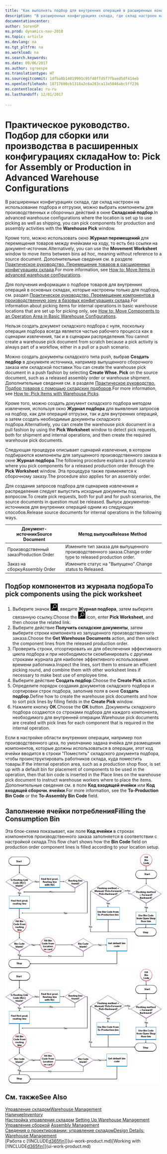 ```yaml
---
title: "Как выполнять подбор для внутренних операций в расширенных конфигурациях склада"
description: "В расширенных конфигурациях склада, где склад настроен на использование подбора и отгрузки, можно выбрать компоненты для производственных и сборочных действий в окне **Складской подбор**."
documentationcenter: 
author: SorenGP
ms.prod: dynamics-nav-2018
ms.topic: article
ms.devlang: na
ms.tgt_pltfrm: na
ms.workload: na
ms.search.keywords: 
ms.date: 09/06/2017
ms.author: sgroespe
ms.translationtype: HT
ms.sourcegitcommit: 1dfba8b14019991c95f40ffd5f7fbaed5df414eb
ms.openlocfilehash: 18717600cb1318a2c6a283ca13a5046abc5ff236
ms.contentlocale: ru-ru
ms.lasthandoff: 12/01/2017

---
```

# <a name="how-to-pick-for-assembly-or-production-in-advanced-warehouse-configurations"></a><span data-ttu-id="1925c-103">Практическое руководство. Подбор для сборки или производства в расширенных конфигурациях склада</span><span class="sxs-lookup"><span data-stu-id="1925c-103">How to: Pick for Assembly or Production in Advanced Warehouse Configurations</span></span>
<span data-ttu-id="1925c-104">В расширенных конфигурациях склада, где склад настроен на использование подбора и отгрузки, можно выбрать компоненты для производственных и сборочных действий в окне **Складской подбор**.</span><span class="sxs-lookup"><span data-stu-id="1925c-104">In advanced warehouse configurations where the location is set up to use picking as well as shipping, you can pick components for production and assembly activities with the **Warehouse Pick** window.</span></span>  

<span data-ttu-id="1925c-105">Кроме того, можно использовать окно **Журнал перемещений** для перемещения товаров между ячейками на ходу, то есть без ссылки на документ-источник.</span><span class="sxs-lookup"><span data-stu-id="1925c-105">Alternatively, you can use the **Movement Worksheet** window to move items between bins ad hoc, meaning without reference to a source document.</span></span> <span data-ttu-id="1925c-106">Дополнительные сведения см. в разделе [Практическое руководство. Перемещение товаров в расширенных конфигурациях склада](warehouse-how-to-move-items-in-advanced-warehousing.md).</span><span class="sxs-lookup"><span data-stu-id="1925c-106">For more information, see [How to: Move Items in advanced warehouse configurations](warehouse-how-to-move-items-in-advanced-warehousing.md).</span></span>  

<span data-ttu-id="1925c-107">Для получения информации о подборе товаров для внутренних операций в основных складах, которые настроены только для подбора, см. раздел [Практическое руководство. Перемещение компонентов в производственную зону в базовых конфигурациях склада](warehouse-how-to-move-components-to-an-operation-area-in-basic-warehousing.md).</span><span class="sxs-lookup"><span data-stu-id="1925c-107">For information about picking items for internal operations in basic warehouse locations that are set up for picking only, see [How to: Move Components to an Operation Area in Basic Warehouse Configurations](warehouse-how-to-move-components-to-an-operation-area-in-basic-warehousing.md).</span></span>  

<span data-ttu-id="1925c-108">Нельзя создать документ складского подбора с нуля, поскольку операция подбора всегда является частью рабочего процесса как в сценарии извлечения, так и в сценарии распределения.</span><span class="sxs-lookup"><span data-stu-id="1925c-108">You cannot create a warehouse pick document from scratch because a pick activity is always part of a workflow, either in a pull or a push scenario.</span></span>  

<span data-ttu-id="1925c-109">Можно создать документы складского типа push, выбрав **Создать подбор** в документе источника, например выпущенного сборочного заказа или складской поставки.</span><span class="sxs-lookup"><span data-stu-id="1925c-109">You can create the warehouse pick document in a push fashion by selecting **Create Whse. Pick** on the source document, such as a released assembly order or warehouse shipment.</span></span> <span data-ttu-id="1925c-110">Дополнительные сведения см. в разделе [Практическое руководство. Подбор товаров с помощью складских подборов](warehouse-how-to-pick-items-for-warehouse-shipment.md).</span><span class="sxs-lookup"><span data-stu-id="1925c-110">For more information, see [How to: Pick Items with Warehouse Picks](warehouse-how-to-pick-items-for-warehouse-shipment.md).</span></span>  

<span data-ttu-id="1925c-111">Кроме того, можно создать документ складского подбора методом извлечения, используя окно **Журнал подбора** для выявления запросов на подбор, как для операций отгрузки, так и для внутренних операций, а затем создать необходимые документы складского подбора.</span><span class="sxs-lookup"><span data-stu-id="1925c-111">Alternatively, you can create the warehouse pick document in a pull fashion by using the **Pick Worksheet** window to detect pick requests, both for shipment and internal operations, and then create the required warehouse pick documents.</span></span>  

<span data-ttu-id="1925c-112">Следующая процедура описывает сценарий извлечения, в котором подбираются компоненты для запущенного производственного заказа в окне **Журнал подбора**.</span><span class="sxs-lookup"><span data-stu-id="1925c-112">The following procedure explains a pull scenario where you pick components for a released production order through the **Pick Worksheet** window.</span></span> <span data-ttu-id="1925c-113">Эта процедура также применяется к сборочному заказу.</span><span class="sxs-lookup"><span data-stu-id="1925c-113">The procedure also applies for an assembly order.</span></span>  

<span data-ttu-id="1925c-114">Для создания запросов подбора для сценариев извлечения и распределения следует выпустить исходные документы под вопросом.</span><span class="sxs-lookup"><span data-stu-id="1925c-114">To create pick requests, both for pull and for push scenarios, the source documents in question must be released.</span></span> <span data-ttu-id="1925c-115">Выпуск документов-источников для внутренних операций одним из следующих способов.</span><span class="sxs-lookup"><span data-stu-id="1925c-115">Release source documents for internal operations in the following ways.</span></span>  

|<span data-ttu-id="1925c-116">Документ-источник</span><span class="sxs-lookup"><span data-stu-id="1925c-116">Source Document</span></span>|<span data-ttu-id="1925c-117">Метод выпуска</span><span class="sxs-lookup"><span data-stu-id="1925c-117">Release Method</span></span>|  
|---------------------|--------------------|  
|<span data-ttu-id="1925c-118">Производственный заказ</span><span class="sxs-lookup"><span data-stu-id="1925c-118">Production Order</span></span>|<span data-ttu-id="1925c-119">Измените тип заказа для выпущенного производственного заказа.</span><span class="sxs-lookup"><span data-stu-id="1925c-119">Change order type to released production order.</span></span>|  
|<span data-ttu-id="1925c-120">Заказ на сборку</span><span class="sxs-lookup"><span data-stu-id="1925c-120">Assembly Order</span></span>|<span data-ttu-id="1925c-121">Измените статус на "Выпущено".</span><span class="sxs-lookup"><span data-stu-id="1925c-121">Change status to Released.</span></span>|  

## <a name="to-pick-components-using-the-pick-worksheet"></a><span data-ttu-id="1925c-122">Подбор компонентов из журнала подбора</span><span class="sxs-lookup"><span data-stu-id="1925c-122">To pick components using the pick worksheet</span></span>  
1.  <span data-ttu-id="1925c-123">Выберите значок ![Поиск страницы или отчета](media/ui-search/search_small.png "Значок поиска страницы или отчета"), введите **Журнал подбора**, затем выберите связанную ссылку.</span><span class="sxs-lookup"><span data-stu-id="1925c-123">Choose the ![Search for Page or Report](media/ui-search/search_small.png "Search for Page or Report icon") icon, enter **Pick Worksheet**, and then choose the related link.</span></span>  
2.  <span data-ttu-id="1925c-124">Выберите действие **Получить складские документы**, затем выберите строки компонента из запущенного производственного заказа.</span><span class="sxs-lookup"><span data-stu-id="1925c-124">Choose the **Get Warehouse Documents** action, and then select the component lines from the released production order.</span></span>  
3.  <span data-ttu-id="1925c-125">Проверить строки, отсортировать их для обеспечения эффективного цикла подбора и при необходимости скомбинировать с другими строками журнала для наиболее эффективного использования времени работника.</span><span class="sxs-lookup"><span data-stu-id="1925c-125">Inspect the lines, sort them to ensure an efficient picking round, and combine them with other worksheet lines if necessary to make best use of employee time.</span></span>  
4.  <span data-ttu-id="1925c-126">Выберите действие **Создать подбор**.</span><span class="sxs-lookup"><span data-stu-id="1925c-126">Choose the **Create Pick** action.</span></span>  
5.  <span data-ttu-id="1925c-127">Определите порядок создания документов складского подбора и сортировки строк подбора, заполнив поля в окне **Создать подбор**.</span><span class="sxs-lookup"><span data-stu-id="1925c-127">Define how to create the warehouse pick documents and how to sort pick lines by filling fields in the **Create Pick** window.</span></span>  
6.  <span data-ttu-id="1925c-128">Нажмите кнопку **ОК**.</span><span class="sxs-lookup"><span data-stu-id="1925c-128">Choose the **OK** button.</span></span> <span data-ttu-id="1925c-129">Документы складского подбора создаются со строками подбора для каждого компонента, необходимого для внутренней операции.</span><span class="sxs-lookup"><span data-stu-id="1925c-129">Warehouse pick documents are created with pick lines for each component that is required in the internal operation.</span></span>  

<span data-ttu-id="1925c-130">Если в настройке области внутренних операции, например пол производственного цеха, по умолчанию задана ячейка для размещения компонентов, которые должны использоваться в операции, этот код ячейки вводится в строки "Поместить" складского документа подбора, чтобы проинструктировать работников склада, куда поместить товары.</span><span class="sxs-lookup"><span data-stu-id="1925c-130">If the internal operation area, such as a production shop floor, is set up with a default bin for placement of components to be used in the operation, then that bin code is inserted in the Place lines on the warehouse pick document to instruct warehouse workers where to place the items.</span></span> <span data-ttu-id="1925c-131">Дополнительные сведения см. в поле **Код входящей ячейки** или **Код входящей сборочн. ячейки**.</span><span class="sxs-lookup"><span data-stu-id="1925c-131">For more information, see the **To-Production Bin Code** or the **To-Assembly Bin Code** field.</span></span>

## <a name="filling-the-consumption-bin"></a><span data-ttu-id="1925c-132">Заполнение ячейки потребления</span><span class="sxs-lookup"><span data-stu-id="1925c-132">Filling the Consumption Bin</span></span>
<span data-ttu-id="1925c-133">Эта блок-схема показывает, как поле **Код ячейки** в строках компонентов производственного заказа заполняется в соответствии с настройкой склада.</span><span class="sxs-lookup"><span data-stu-id="1925c-133">This flow chart shows how the **Bin Code** field on production order component lines is filled according to your location setup.</span></span>

<span data-ttu-id="1925c-134">![Диаграмма ячейки](media/binflow.png "BinFlow")</span><span class="sxs-lookup"><span data-stu-id="1925c-134">![Bin flow chart](media/binflow.png "BinFlow")</span></span>  

## <a name="see-also"></a><span data-ttu-id="1925c-135">См. также</span><span class="sxs-lookup"><span data-stu-id="1925c-135">See Also</span></span>
[<span data-ttu-id="1925c-136">Управление складом</span><span class="sxs-lookup"><span data-stu-id="1925c-136">Warehouse Management</span></span>](warehouse-manage-warehouse.md)  
[<span data-ttu-id="1925c-137">Наличие</span><span class="sxs-lookup"><span data-stu-id="1925c-137">Inventory</span></span>](inventory-manage-inventory.md)  
<span data-ttu-id="1925c-138">[Настройка управления складом](warehouse-setup-warehouse.md)   </span><span class="sxs-lookup"><span data-stu-id="1925c-138">[Setting Up Warehouse Management](warehouse-setup-warehouse.md)   </span></span>  
<span data-ttu-id="1925c-139">[Управление сборкой](assembly-assemble-items.md)  </span><span class="sxs-lookup"><span data-stu-id="1925c-139">[Assembly Management](assembly-assemble-items.md)  </span></span>  
[<span data-ttu-id="1925c-140">Сведения о проектировании: управление складом</span><span class="sxs-lookup"><span data-stu-id="1925c-140">Design Details: Warehouse Management</span></span>](design-details-warehouse-management.md)  
<span data-ttu-id="1925c-141">[Работа с [!INCLUDE[d365fin](includes/d365fin_md.md)]](ui-work-product.md)</span><span class="sxs-lookup"><span data-stu-id="1925c-141">[Working with [!INCLUDE[d365fin](includes/d365fin_md.md)]](ui-work-product.md)</span></span>

